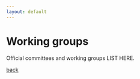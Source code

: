 ```yaml
---
layout: default
---
```


# Working groups

Official committees and working groups LIST HERE.

[back](./)

